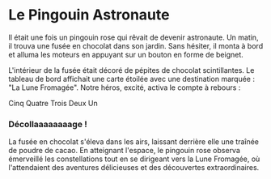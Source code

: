 # Le Pingouin Astronaute

Il était une fois un pingouin rose qui rêvait de devenir astronaute. Un matin, il trouva une fusée en chocolat dans son jardin. Sans hésiter, il monta à bord et alluma les moteurs en appuyant sur un bouton en forme de beignet.

L'intérieur de la fusée était décoré de pépites de chocolat scintillantes. Le tableau de bord affichait une carte étoilée avec une destination marquée : "La Lune Fromagée". Notre héros, excité, activa le compte à rebours :

Cinq
Quatre
Trois
Deux
Un

### Décollaaaaaaaage !

La fusée en chocolat s'éleva dans les airs, laissant derrière elle une traînée de poudre de cacao. En atteignant l'espace, le pingouin rose observa émerveillé les constellations tout en se dirigeant vers la Lune Fromagée, où l'attendaient des aventures délicieuses et des découvertes extraordinaires.
